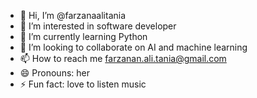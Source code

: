 - 👋 Hi, I’m @farzanaalitania
- 👀 I’m interested in software developer
- 🌱 I’m currently learning Python
- 💞️ I’m looking to collaborate on AI and machine learning
- 📫 How to reach me farzanan.ali.tania@gmail.com
- 😄 Pronouns: her
- ⚡ Fun fact: love to listen music

<!---
farzanaalitania/farzanaalitania is a ✨ special ✨ repository because its `README.md` (this file) appears on your GitHub profile.
You can click the Preview link to take a look at your changes.
--->
